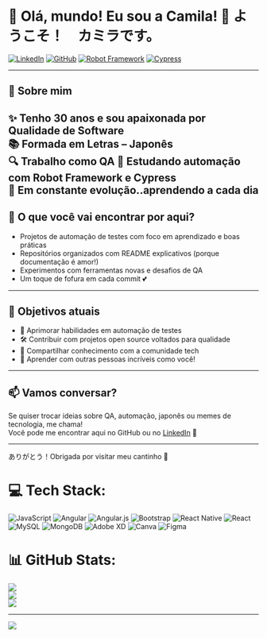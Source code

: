 # 🌸 Olá, mundo! Eu sou a Camila! 🐣 ようこそ！　カミラです。

[![LinkedIn](https://img.shields.io/badge/LinkedIn-camilatsv-blue?logo=linkedin)](https://www.linkedin.com/in/camilatsv)
[![GitHub](https://img.shields.io/badge/GitHub-ohkaami-pink?logo=github)](https://github.com/ohkaami)
[![Robot Framework](https://img.shields.io/badge/Robot_Framework-Testing-green?logo=python)](https://robotframework.org/)
[![Cypress](https://img.shields.io/badge/Cypress-E2E_Testing-brightgreen?logo=cypress)](https://www.cypress.io/)

---

## 🧁 Sobre mim

✨ Tenho **30 anos** e sou apaixonada por Qualidade de Software  
📚 Formada em **Letras – Japonês**   
🔍 Trabalho como **QA** 
🤖 Estudando automação com **Robot Framework** e **Cypress**  
🌱 Em constante evolução..aprendendo a cada dia
---

## 💼 O que você vai encontrar por aqui?

- Projetos de automação de testes com foco em aprendizado e boas práticas  
- Repositórios organizados com README explicativos (porque documentação é amor!)  
- Experimentos com ferramentas novas e desafios de QA  
- Um toque de fofura em cada commit 💕

---

## 🎯 Objetivos atuais

- 🧠 Aprimorar habilidades em automação de testes  
- 🛠️ Contribuir com projetos open source voltados para qualidade  
- 📖 Compartilhar conhecimento com a comunidade tech  
- 💬 Aprender com outras pessoas incríveis como você!

---

## 📫 Vamos conversar?

Se quiser trocar ideias sobre QA, automação, japonês ou memes de tecnologia, me chama!  
Você pode me encontrar aqui no GitHub ou no [LinkedIn](https://www.linkedin.com/in/camilatsv) 💌

---

ありがとう！Obrigada por visitar meu cantinho 💖   


# 💻 Tech Stack:
![JavaScript](https://img.shields.io/badge/javascript-%23323330.svg?style=for-the-badge&logo=javascript&logoColor=%23F7DF1E) ![Angular](https://img.shields.io/badge/angular-%23DD0031.svg?style=for-the-badge&logo=angular&logoColor=white) ![Angular.js](https://img.shields.io/badge/angular.js-%23E23237.svg?style=for-the-badge&logo=angularjs&logoColor=white) ![Bootstrap](https://img.shields.io/badge/bootstrap-%23563D7C.svg?style=for-the-badge&logo=bootstrap&logoColor=white) ![React Native](https://img.shields.io/badge/react_native-%2320232a.svg?style=for-the-badge&logo=react&logoColor=%2361DAFB) ![React](https://img.shields.io/badge/react-%2320232a.svg?style=for-the-badge&logo=react&logoColor=%2361DAFB) ![MySQL](https://img.shields.io/badge/mysql-%2300f.svg?style=for-the-badge&logo=mysql&logoColor=white) ![MongoDB](https://img.shields.io/badge/MongoDB-%234ea94b.svg?style=for-the-badge&logo=mongodb&logoColor=white) ![Adobe XD](https://img.shields.io/badge/Adobe%20XD-470137?style=for-the-badge&logo=Adobe%20XD&logoColor=#FF61F6) ![Canva](https://img.shields.io/badge/Canva-%2300C4CC.svg?style=for-the-badge&logo=Canva&logoColor=white) 	![Figma](https://img.shields.io/badge/figma-%23F24E1E.svg?style=for-the-badge&logo=figma&logoColor=white)
# 📊 GitHub Stats:
![](https://github-readme-stats.vercel.app/api?username=ohkaami&theme=radical&hide_border=false&include_all_commits=true&count_private=true)<br/>
![](https://github-readme-streak-stats.herokuapp.com/?user=ohkaami&theme=radical&hide_border=false)<br/>
![](https://github-readme-stats.vercel.app/api/top-langs/?username=ohkaami&theme=radical&hide_border=false&include_all_commits=true&count_private=true&layout=compact)



---
[![](https://visitcount.itsvg.in/api?id=ohkaami&icon=0&color=0)](https://visitcount.itsvg.in)

<!-- Proudly created with GPRM ( https://gprm.itsvg.in ) -->
